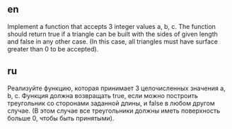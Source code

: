## en

Implement a function that accepts 3 integer values a, b, c. 
The function should return true if a triangle can be built with the sides of given length and false in any other case.
(In this case, all triangles must have surface greater than 0 to be accepted).

## ru

Реализуйте функцию, которая принимает 3 целочисленных значения a, b, c.
Функция должна возвращать true, если можно построить треугольник со сторонами заданной длины,
и false в любом другом случае.
(В этом случае все треугольники должны иметь поверхность больше 0, чтобы быть принятыми).